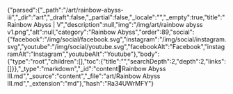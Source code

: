 {"parsed":{"_path":"/art/rainbow-abyss-iii","_dir":"art","_draft":false,"_partial":false,"_locale":"","_empty":true,"title":"Rainbow Abyss | V","description":null,"img":"/img/art/rainbow abyss v1.png","alt":null,"category":"Rainbow Abyss","order":89,"social":{"facebook":"/img/social/facebook.svg","instagram":"/img/social/instagram.svg","youtube":"/img/social/youtube.svg","facebookAlt":"Facebook","instagramAlt":"Instagram","youtubeAlt":"Youtube"},"body":{"type":"root","children":[],"toc":{"title":"","searchDepth":2,"depth":2,"links":[]}},"_type":"markdown","_id":"content:art:Rainbow Abyss III.md","_source":"content","_file":"art/Rainbow Abyss III.md","_extension":"md"},"hash":"Ra34UWrMFY"}